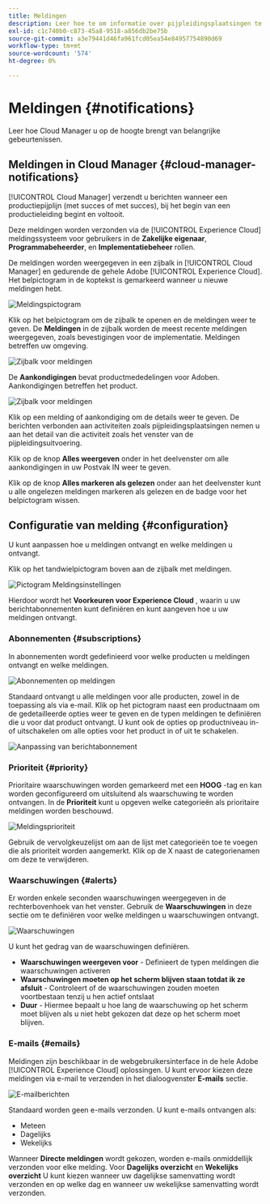 ```yaml
---
title: Meldingen
description: Leer hoe te om informatie over pijpleidingsplaatsingen te ontvangen gebruikend het het berichtsysteem van Adobe Experience Cloud.
exl-id: c1c740b0-c873-45a8-9518-a856db2be75b
source-git-commit: a3e79441d46fa961fcd05ea54e84957754890d69
workflow-type: tm+mt
source-wordcount: '574'
ht-degree: 0%

---
```



# Meldingen {#notifications}

Leer hoe Cloud Manager u op de hoogte brengt van belangrijke gebeurtenissen.

## Meldingen in Cloud Manager {#cloud-manager-notifications}

[!UICONTROL Cloud Manager] verzendt u berichten wanneer een productiepijplijn (met succes of met succes), bij het begin van een productieleiding begint en voltooit.

Deze meldingen worden verzonden via de [!UICONTROL Experience Cloud] meldingssysteem voor gebruikers in de **Zakelijke eigenaar**, **Programmabeheerder**, en **Implementatiebeheer** rollen.

De meldingen worden weergegeven in een zijbalk in [!UICONTROL Cloud Manager] en gedurende de gehele Adobe [!UICONTROL Experience Cloud]. Het belpictogram in de koptekst is gemarkeerd wanneer u nieuwe meldingen hebt.

![Meldingspictogram](assets/notifications-bell-badged.png)

Klik op het belpictogram om de zijbalk te openen en de meldingen weer te geven. De **Meldingen** in de zijbalk worden de meest recente meldingen weergegeven, zoals bevestigingen voor de implementatie. Meldingen betreffen uw omgeving.

![Zijbalk voor meldingen](assets/notifications-activities.png)

De **Aankondigingen** bevat productmededelingen voor Adoben. Aankondigingen betreffen het product.

![Zijbalk voor meldingen](assets/notificaitons-announcements.png)

Klik op een melding of aankondiging om de details weer te geven. De berichten verbonden aan activiteiten zoals pijpleidingsplaatsingen nemen u aan het detail van die activiteit zoals het venster van de pijpleidingsuitvoering.

Klik op de knop **Alles weergeven** onder in het deelvenster om alle aankondigingen in uw Postvak IN weer te geven.

Klik op de knop **Alles markeren als gelezen** onder aan het deelvenster kunt u alle ongelezen meldingen markeren als gelezen en de badge voor het belpictogram wissen.

## Configuratie van melding {#configuration}

U kunt aanpassen hoe u meldingen ontvangt en welke meldingen u ontvangt.

Klik op het tandwielpictogram boven aan de zijbalk met meldingen.

![Pictogram Meldingsinstellingen](assets/notifications-configuration.png)

Hierdoor wordt het **Voorkeuren voor Experience Cloud** , waarin u uw berichtabonnementen kunt definiëren en kunt aangeven hoe u uw meldingen ontvangt.

### Abonnementen {#subscriptions}

In abonnementen wordt gedefinieerd voor welke producten u meldingen ontvangt en welke meldingen.

![Abonnementen op meldingen](assets/notifications-subscriptions.png)

Standaard ontvangt u alle meldingen voor alle producten, zowel in de toepassing als via e-mail. Klik op het pictogram naast een productnaam om de gedetailleerde opties weer te geven en de typen meldingen te definiëren die u voor dat product ontvangt. U kunt ook de opties op productniveau in- of uitschakelen om alle opties voor het product in of uit te schakelen.

![Aanpassing van berichtabonnement](assets/notifications-subscriptions-customize.png)

### Prioriteit {#priority}

Prioritaire waarschuwingen worden gemarkeerd met een **HOOG** -tag en kan worden geconfigureerd om uitsluitend als waarschuwing te worden ontvangen. In de **Prioriteit** kunt u opgeven welke categorieën als prioritaire meldingen worden beschouwd.

![Meldingsprioriteit](assets/notifications-priority.png)

Gebruik de vervolgkeuzelijst om aan de lijst met categorieën toe te voegen die als prioriteit worden aangemerkt. Klik op de X naast de categorienamen om deze te verwijderen.

### Waarschuwingen {#alerts}

Er worden enkele seconden waarschuwingen weergegeven in de rechterbovenhoek van het venster. Gebruik de **Waarschuwingen** in deze sectie om te definiëren voor welke meldingen u waarschuwingen ontvangt.

![Waarschuwingen](assets/notifications-alerts.png)

U kunt het gedrag van de waarschuwingen definiëren.

* **Waarschuwingen weergeven voor** - Definieert de typen meldingen die waarschuwingen activeren
* **Waarschuwingen moeten op het scherm blijven staan totdat ik ze afsluit** - Controleert of de waarschuwingen zouden moeten voortbestaan tenzij u hen actief ontslaat
* **Duur** - Hiermee bepaalt u hoe lang de waarschuwing op het scherm moet blijven als u niet hebt gekozen dat deze op het scherm moet blijven.

### E-mails {#emails}

Meldingen zijn beschikbaar in de webgebruikersinterface in de hele Adobe [!UICONTROL Experience Cloud] oplossingen. U kunt ervoor kiezen deze meldingen via e-mail te verzenden in het dialoogvenster **E-mails** sectie.

![E-mailberichten](assets/notifications-emails.png)

Standaard worden geen e-mails verzonden. U kunt e-mails ontvangen als:

* Meteen
* Dagelijks
* Wekelijks

Wanneer **Directe meldingen** wordt gekozen, worden e-mails onmiddellijk verzonden voor elke melding. Voor **Dagelijks overzicht** en **Wekelijks overzicht** U kunt kiezen wanneer uw dagelijkse samenvatting wordt verzonden en op welke dag en wanneer uw wekelijkse samenvatting wordt verzonden.